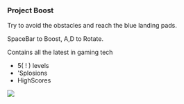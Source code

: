 ### Project Boost

Try to avoid the obstacles and reach the blue landing pads.  

SpaceBar to Boost, A,D to Rotate.  

Contains all the latest in gaming tech  

* 5( ! ) levels
* 'Splosions
* HighScores

![](PBTrailer.gif)